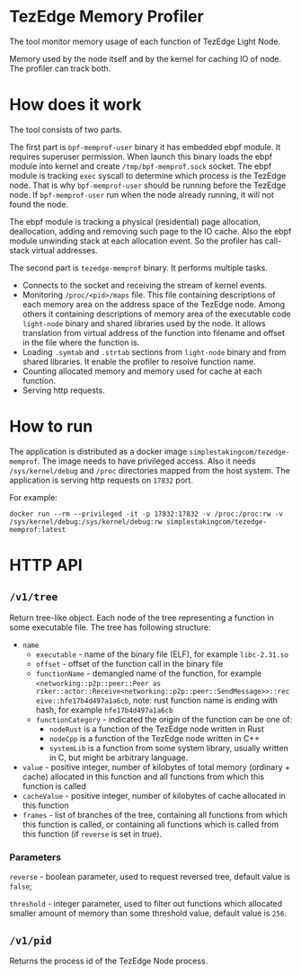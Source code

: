 TezEdge Memory Profiler
=======================

The tool monitor memory usage of each function of TezEdge Light Node.

Memory used by the node itself and by the kernel for caching IO of node.
The profiler can track both.

How does it work
================

The tool consists of two parts.

The first part is `bpf-memprof-user` binary it has embedded
ebpf module. It requires superuser permission. When launch this binary loads the ebpf module
into kernel and create `/tmp/bpf-memprof.sock` socket. The ebpf module is tracking `exec` syscall
to determine which process is the TezEdge node. That is why `bpf-memprof-user` should be running
before the TezEdge node. If `bpf-memprof-user` run when the node already running, it will not
found the node.

The ebpf module is tracking a physical (residential) page allocation, deallocation, adding and
removing such page to the IO cache. Also the ebpf module unwinding stack at each allocation event.
So the profiler has call-stack virtual addresses.

The second part is `tezedge-memprof` binary. It performs multiple tasks.
* Connects to the socket and receiving the stream of kernel events.
* Monitoring `/proc/<pid>/maps` file. This file containing descriptions of each memory area on
the address space of the TezEdge node. Among others it containing descriptions of memory area of
the executable code `light-node` binary and shared libraries used by the node. It allows translation
from virtual address of the function into filename and offset in the file where the function is.
* Loading `.symtab` and `.strtab` sections from `light-node` binary and from shared libraries.
It enable the profiler to resolve function name.
* Counting allocated memory and memory used for cache at each function.
* Serving http requests.

How to run
==========

The application is distributed as a docker image `simplestakingcom/tezedge-memprof`. The image
needs to have privileged access. Also it needs `/sys/kernel/debug` and `/proc` directories mapped
from the host system. The application is serving http requests on `17832` port.

For example:

```
docker run --rm --privileged -it -p 17832:17832 -v /proc:/proc:rw -v /sys/kernel/debug:/sys/kernel/debug:rw simplestakingcom/tezedge-memprof:latest
```

HTTP API
========

## `/v1/tree`

Return tree-like object. Each node of the tree representing a function in some executable file.
The tree has following structure:

* `name` 
    * `executable` - name of the binary file (ELF), for example `libc-2.31.so`
    * `offset` - offset of the function call in the binary file
    * `functionName` - demangled name of the function, for example
    `<networking::p2p::peer::Peer as riker::actor::Receive<networking::p2p::peer::SendMessage>>::receive::hfe17b4d497a1a6cb`,
    note: rust function name is ending with hash, for example `hfe17b4d497a1a6cb`
    * `functionCategory` - indicated the origin of the function can be one of:
        * `nodeRust` is a function of the TezEdge node written in Rust
        * `nodeCpp` is a function of the TezEdge node written in C++
        * `systemLib` is a function from some system library, usually written in C,
        but might be arbitrary language.
* `value` - positive integer, number of kilobytes of total memory (ordinary + cache)
allocated in this function and all functions from which this function is called
* `cacheValue` - positive integer, number of kilobytes of cache allocated in this function
* `frames` - list of branches of the tree, containing all functions from which this function is called,
or containing all functions which is called from this function (if `reverse` is set in true).

### Parameters

`reverse` - boolean parameter, used to request reversed tree, default value is `false`;

`threshold` - integer parameter, used to filter out functions which allocated smaller amount of memory than some threshold value, default value is `256`.

## `/v1/pid`

Returns the process id of the TezEdge Node process.
